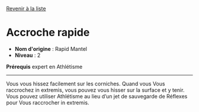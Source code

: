 [Revenir à la liste](list.md)

# Accroche rapide

 * **Nom d'origine** : Rapid Mantel
 * **Niveau** : 2


<p><strong>Prérequis</strong> expert en Athlétisme</p>
<hr>
<p>Vous vous hissez facilement sur les corniches. Quand vous Vous raccrochez in extremis, vous pouvez vous hisser sur la surface et y tenir. Vous pouvez utiliser Athlétisme au lieu d’un jet de sauvegarde de Réflexes pour Vous raccrocher in extremis.</p>
